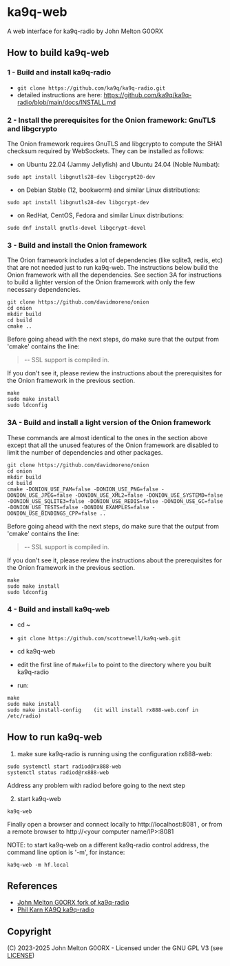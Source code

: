 # ka9q-web

A web interface for ka9q-radio by John Melton G0ORX


## How to build ka9q-web

### 1 - Build and install ka9q-radio

- `git clone https://github.com/ka9q/ka9q-radio.git`
- detailed instructions are here: https://github.com/ka9q/ka9q-radio/blob/main/docs/INSTALL.md


### 2 - Install the prerequisites for the Onion framework: GnuTLS and libgcrypto

The Onion framework requires GnuTLS and libgcrypto to compute the SHA1 checksum required by WebSockets.
They can be installed as follows:

- on Ubuntu 22.04 (Jammy Jellyfish) and Ubuntu 24.04 (Noble Numbat):
```
sudo apt install libgnutls28-dev libgcrypt20-dev
```

- on Debian Stable (12, bookworm)  and similar Linux distributions:
```
sudo apt install libgnutls28-dev libgcrypt-dev
```

- on RedHat, CentOS, Fedora and similar Linux distributions:
```
sudo dnf install gnutls-devel libgcrypt-devel
```


### 3 - Build and install the Onion framework

The Orion framework includes a lot of dependencies (like sqlite3, redis, etc) that are not needed just to run ka9q-web. The instructions below build the Onion framework with all the dependencies. See section 3A for instructions to build a lighter version of the Onion framework with only the few necessary dependencies.

```
git clone https://github.com/davidmoreno/onion
cd onion
mkdir build
cd build
cmake ..
```

Before going ahead with the next steps, do make sure that the output from 'cmake' contains the line:
> -- SSL support is compiled in.

If you don't see it, please review the instructions about the prerequisites for the Onion framework in the previous section.

```
make
sudo make install
sudo ldconfig
```

### 3A - Build and install a light version of the Onion framework

These commands are almost identical to the ones in the section above except that all the unused features of the Onion framework are disabled to limit the number of dependencies and other packages.

```
git clone https://github.com/davidmoreno/onion
cd onion
mkdir build
cd build
cmake -DONION_USE_PAM=false -DONION_USE_PNG=false -DONION_USE_JPEG=false -DONION_USE_XML2=false -DONION_USE_SYSTEMD=false -DONION_USE_SQLITE3=false -DONION_USE_REDIS=false -DONION_USE_GC=false -DONION_USE_TESTS=false -DONION_EXAMPLES=false -DONION_USE_BINDINGS_CPP=false ..
```

Before going ahead with the next steps, do make sure that the output from 'cmake' contains the line:
> -- SSL support is compiled in.

If you don't see it, please review the instructions about the prerequisites for the Onion framework in the previous section.

```
make
sudo make install
sudo ldconfig
```

### 4 - Build and install ka9q-web

 - cd ~

- `git clone https://github.com/scottnewell/ka9q-web.git`

- cd ka9q-web

- edit the first line of `Makefile` to point to the directory where you built ka9q-radio
- run:
```
make
sudo make install
sudo make install-config    (it will install rx888-web.conf in /etc/radio)
```


## How to run ka9q-web

1. make sure ka9q-radio is running using the configuration rx888-web:
```
sudo systemctl start radiod@rx888-web
systemctl status radiod@rx888-web
```
Address any problem with radiod before going to the next step

2. start ka9q-web
```
ka9q-web
```

Finally open a browser and connect locally to http://localhost:8081 , or from a remote browser to http://<your computer name/IP>:8081

NOTE: to start ka9q-web on a different ka9q-radio control address, the command line option is '-m', for instance:
```
ka9q-web -m hf.local
```


## References

- [John Melton G0ORX fork of ka9q-radio](https://github.com/g0orx/ka9q-radio)
- [Phil Karn KA9Q ka9q-radio](https://github.com/ka9q/ka9q-radio)

## Copyright

(C) 2023-2025 John Melton G0ORX - Licensed under the GNU GPL V3 (see [LICENSE](LICENSE))
